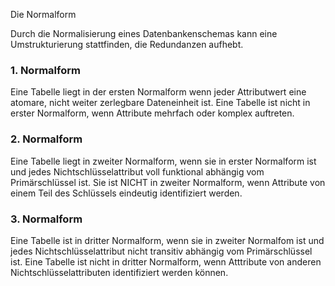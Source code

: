 Die Normalform

Durch die Normalisierung eines Datenbankenschemas kann eine Umstrukturierung stattfinden, die Redundanzen aufhebt.

### 1. Normalform

Eine Tabelle liegt in der ersten Normalform wenn jeder Attributwert eine atomare, nicht weiter zerlegbare Dateneinheit ist.
Eine Tabelle ist nicht in erster Normalform, wenn Attribute mehrfach oder komplex auftreten.

### 2. Normalform

Eine Tabelle liegt in zweiter Normalform, wenn sie in erster Normalform ist und jedes Nichtschlüsselattribut voll funktional abhängig vom Primärschlüssel ist.
Sie ist NICHT in zweiter Normalform, wenn Attribute von einem Teil des Schlüssels eindeutig identifiziert werden.

### 3. Normalform

Eine Tabelle ist in dritter Normalform, wenn sie in zweiter Normalfom ist und jedes Nichtschlüsselattribut nicht transitiv abhängig vom Primärschlüssel ist.
Eine Tabelle ist nicht in dritter Normalform, wenn Atttribute von anderen Nichtschlüsselattributen identifiziert werden können.
